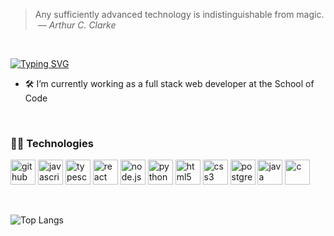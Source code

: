 > Any sufficiently advanced technology is indistinguishable from magic. &nbsp;&mdash; <cite>*Arthur C. Clarke*</cite>
<br>

[![Typing SVG](https://readme-typing-svg.herokuapp.com?font=Lobster&duration=10000&pause=1000&color=228B22&random=false&width=435&lines=Hi%2C+I'm+Doug%2C+full+stack+developer)](https://git.io/typing-svg)
- 🛠️ I’m currently working as a full stack web developer at the School of Code

<br>

### 👨‍💻 Technologies

[<img alt="github" height ="40px" src="https://cdn.jsdelivr.net/npm/simple-icons@3.0.1/icons/github.svg">](https://github.com/dug-f)
[<img alt="javascript" height ="40px" src="https://cdn.jsdelivr.net/npm/simple-icons@3.0.1/icons/javascript.svg">](https://github.com/dug-f)
[<img alt="typescript" height ="40px" src="https://cdn.jsdelivr.net/npm/simple-icons@3.0.1/icons/typescript.svg">](https://github.com/dug-f)
[<img alt="react" height ="40px" src="https://cdn.jsdelivr.net/npm/simple-icons@3.0.1/icons/react.svg">](https://github.com/dug-f)
[<img alt="node.js" height ="40px" src="https://cdn.jsdelivr.net/npm/simple-icons@3.0.1/icons/node-dot-js.svg">](https://github.com/dug-f)
[<img alt="python" height ="40px" src="https://cdn.jsdelivr.net/npm/simple-icons@3.0.1/icons/python.svg">](https://github.com/dug-f)
[<img alt="html5" height ="40px" src="https://cdn.jsdelivr.net/npm/simple-icons@3.0.1/icons/html5.svg">](https://github.com/dug-f)
[<img alt="css3" height ="40px" src="https://cdn.jsdelivr.net/npm/simple-icons@3.0.1/icons/css3.svg">](https://github.com/dug-f)
[<img alt="postgresql" height ="40px" src="https://cdn.jsdelivr.net/npm/simple-icons@3.0.1/icons/postgresql.svg">](https://github.com/dug-f)
[<img alt="java" height ="40px" src="https://cdn.jsdelivr.net/npm/simple-icons@3.0.1/icons/java.svg">](https://github.com/dug-f)
[<img alt="c" height ="40px" src="https://cdn.jsdelivr.net/npm/simple-icons@3.0.1/icons/c.svg">](https://github.com/dug-f)


<br>

![Top Langs](https://github-readme-stats.vercel.app/api/top-langs/?username=Dug-F&layout=compact&show_icons=true&theme=tokyonight)

<br>
<br>




<!--
**Dug-F/Dug-F** is a ✨ _special_ ✨ repository because its `README.md` (this file) appears on your GitHub profile.

Here are some ideas to get you started:

- 🔭 I’m currently working on ...
- 🌱 I’m currently learning ...
- 👯 I’m looking to collaborate on ...
- 🤔 I’m looking for help with ...
- 💬 Ask me about ...
- 📫 How to reach me: ...
- 😄 Pronouns: ...
- ⚡ Fun fact: ...
-->
